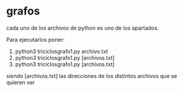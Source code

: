 # grafos


cada uno de los archivos de python es uno de los apartados.

Para ejecutarlos poner:
1) python3 triciclosgrafo1.py archivo.txt 
2) python3 triciclosgrafo1.py [archivos.txt] 
3) python3 triciclosgrafo1.py [archivos.txt]

siendo [archivos.txt] las direcciones de los distintos archivos que se quieren ver
